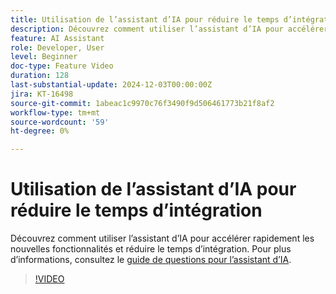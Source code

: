```yaml
---
title: Utilisation de l’assistant d’IA pour réduire le temps d’intégration
description: Découvrez comment utiliser l’assistant d’IA pour accélérer rapidement les nouvelles fonctionnalités et réduire le temps d’intégration.
feature: AI Assistant
role: Developer, User
level: Beginner
doc-type: Feature Video
duration: 128
last-substantial-update: 2024-12-03T00:00:00Z
jira: KT-16498
source-git-commit: 1abeac1c9970c76f3490f9d506461773b21f8af2
workflow-type: tm+mt
source-wordcount: '59'
ht-degree: 0%

---
```



# Utilisation de l’assistant d’IA pour réduire le temps d’intégration

Découvrez comment utiliser l’assistant d’IA pour accélérer rapidement les nouvelles fonctionnalités et réduire le temps d’intégration. Pour plus d’informations, consultez le [guide de questions pour l’assistant d’IA](https://experienceleague.adobe.com/fr/docs/experience-platform/ai-assistant/questions).

>[!VIDEO](https://video.tv.adobe.com/v/3475932/?captions=fre_fr&learn=on&enablevpops)

